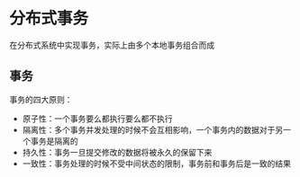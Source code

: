 # 分布式事务
在分布式系统中实现事务，实际上由多个本地事务组合而成

## 事务
事务的四大原则：
- 原子性：一个事务要么都执行要么都不执行
- 隔离性：多个事务并发处理的时候不会互相影响，一个事务内的数据对于另一个事务是隔离的
- 持久性：事务一旦提交修改的数据将被永久的保留下来
- 一致性：事务处理的时候不受中间状态的限制，事务前和事务后是一致的结果